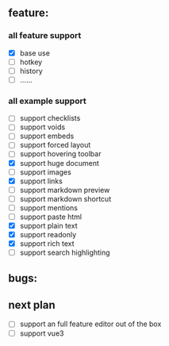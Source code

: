 ## feature:

### all feature support

- [x] base use
- [ ] hotkey
- [ ] history
- [ ] ......

### all example support

- [ ] support checklists
- [ ] support voids
- [ ] support embeds
- [ ] support forced layout
- [ ] support hovering toolbar
- [x] support huge document
- [ ] support images
- [x] support links
- [ ] support markdown preview
- [ ] support markdown shortcut
- [ ] support mentions
- [ ] support paste html
- [x] support plain text
- [x] support readonly
- [x] support rich text
- [ ] support search highlighting

## bugs:



## next plan

- [ ] support an full feature editor out of the box
- [ ] support vue3
